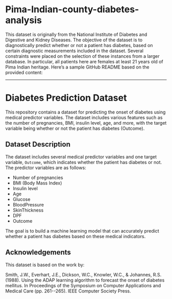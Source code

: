 # Pima-Indian-county-diabetes-analysis
This dataset is originally from the National Institute of Diabetes and Digestive and Kidney Diseases. The objective of the dataset is to diagnostically predict whether or not a patient has diabetes, based on certain diagnostic measurements included in the dataset. Several constraints were placed on the selection of these instances from a larger database. In particular, all patients here are females at least 21 years old of Pima Indian heritage.
Here’s a sample GitHub README based on the provided content:

---

# Diabetes Prediction Dataset

This repository contains a dataset for predicting the onset of diabetes using medical predictor variables. The dataset includes various features such as the number of pregnancies, BMI, insulin level, age, and more, with the target variable being whether or not the patient has diabetes (Outcome).

## Dataset Description

The dataset includes several medical predictor variables and one target variable, `Outcome`, which indicates whether the patient has diabetes or not. The predictor variables are as follows:

- Number of pregnancies
- BMI (Body Mass Index)
- Insulin level
- Age
- Glucose
- BloodPressure
- SkinThickness
- DPF
- Outcome
      
The goal is to build a machine learning model that can accurately predict whether a patient has diabetes based on these medical indicators.

## Acknowledgements

This dataset is based on the work by:

Smith, J.W., Everhart, J.E., Dickson, W.C., Knowler, W.C., & Johannes, R.S. (1988). Using the ADAP learning algorithm to forecast the onset of diabetes mellitus. In Proceedings of the Symposium on Computer Applications and Medical Care (pp. 261--265). IEEE Computer Society Press.



